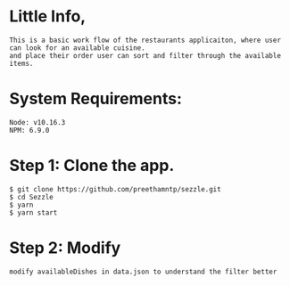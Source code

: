 # Little Info,
    This is a basic work flow of the restaurants applicaiton, where user can look for an available cuisine.
    and place their order user can sort and filter through the available items.

# System Requirements:
    Node: v10.16.3
    NPM: 6.9.0

# Step 1: Clone the app.
    $ git clone https://github.com/preethamntp/sezzle.git
    $ cd Sezzle
    $ yarn
    $ yarn start


# Step 2: Modify 
    modify availableDishes in data.json to understand the filter better